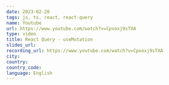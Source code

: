 ```yaml
---
date: 2023-02-20
tags: js, ts, react, react-query
name: Youtube
url: https://www.youtube.com/watch?v=Cpxoxj9sTXA
type: video
title: React Query - useMutation
slides_url:
recording_url: https://www.youtube.com/watch?v=Cpxoxj9sTXA
city:
country:
country_code:
language: English
---
```

